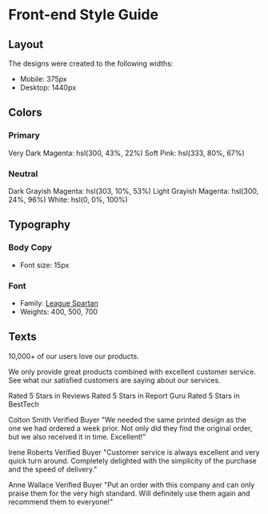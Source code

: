 # Front-end Style Guide

## Layout

The designs were created to the following widths:

- Mobile: 375px
- Desktop: 1440px

## Colors

### Primary

Very Dark Magenta: hsl(300, 43%, 22%)
Soft Pink: hsl(333, 80%, 67%)

### Neutral

Dark Grayish Magenta: hsl(303, 10%, 53%)
Light Grayish Magenta: hsl(300, 24%, 96%)
White: hsl(0, 0%, 100%)

## Typography

### Body Copy

- Font size: 15px

### Font

- Family: [League Spartan](https://fonts.google.com/specimen/League+Spartan)
- Weights: 400, 500, 700

## Texts

10,000+ of our users love our products.

We only provide great products combined with excellent customer service.
See what our satisfied customers are saying about our services.

Rated 5 Stars in Reviews
Rated 5 Stars in Report Guru
Rated 5 Stars in BestTech

Colton Smith
Verified Buyer
"We needed the same printed design as the one we had ordered a week prior.
Not only did they find the original order, but we also received it in time.
Excellent!"

Irene Roberts
Verified Buyer
"Customer service is always excellent and very quick turn around. Completely
delighted with the simplicity of the purchase and the speed of delivery."

Anne Wallace
Verified Buyer
"Put an order with this company and can only praise them for the very high
standard. Will definitely use them again and recommend them to everyone!"

